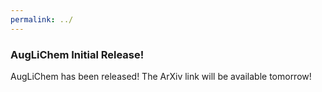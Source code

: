 ```yaml
---
permalink: ../
---
```


### AugLiChem Initial Release!

AugLiChem has been released! The ArXiv link will be available tomorrow!
